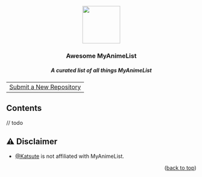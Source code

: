 <div id="top" align="center">
    <br>
    <a href="https://github.com/Katsute/awesome-myanimelist#readme">
        <img src="https://raw.githubusercontent.com/KatsuteDev/Background/main/logo.png" width="100" height="100">
    </a>
    <h3>Awesome MyAnimeList</h3>
    <h5>A curated list of all things MyAnimeList</h5>
    <table><tr><td>
        <a href="https://github.com/Katsute/awesome-myanimelist/issues/new?template=1-repository.yml">Submit a New Repository</a>
    </td></tr></table>
</div>

## Contents

// todo

<!-- CONTENT -->
<!-- /CONTENT -->

## ⚠️️ Disclaimer

 - [@Katsute](https://github.com/Katsute) is not affiliated with MyAnimeList.

<p align="right">(<a href="#top">back to top</a>)</p>